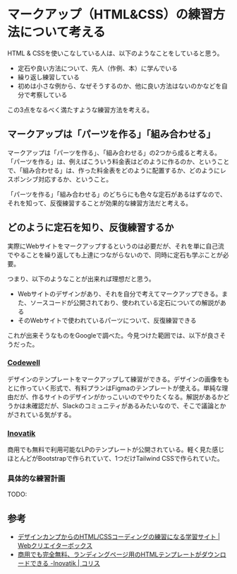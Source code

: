 # マークアップ（HTML&CSS）の練習方法について考える

HTML & CSSを使いこなしている人は、以下のようなことをしていると思う。

- 定石や良い方法について、先人（作例、本）に学んでいる
- 繰り返し練習している
- 初めは小さな例から、なぜそうするのか、他に良い方法はないのかなどを自分で考察している

この3点をなるべく満たすような練習方法を考える。

## マークアップは「パーツを作る」「組み合わせる」

マークアップは「パーツを作る」、「組み合わせる」の2つから成ると考える。「パーツを作る」は、例えばこういう料金表はどのように作るのか、ということで、「組み合わせる」は、作った料金表をどのように配置するか、どのようにレスポンシブ対応するか、ということ。

「パーツを作る」「組み合わせる」のどちらにも色々な定石があるはずなので、それを知って、反復練習することが効果的な練習方法だと考える。

## どのように定石を知り、反復練習するか

実際にWebサイトをマークアップするというのは必要だが、それを単に自己流でやることを繰り返しても上達につながらないので、同時に定石も学ぶことが必要。

つまり、以下のようなことが出来れば理想だと思う。

- Webサイトのデザインがあり、それを自分で考えてマークアップできる。また、ソースコードが公開されており、使われている定石についての解説がある
- そのWebサイトで使われているパーツについて、反復練習できる

これが出来そうなものをGoogleで調べた。今見つけた範囲では、以下が良さそうだった。

### [Codewell](https://www.codewell.cc/)

デザインのテンプレートをマークアップして練習ができる。デザインの画像をもとに作っていく形式で、有料プランはFigmaのテンプレートが使える。単純な理由だが、作るサイトのデザインがかっこいいのでやりたくなる。解説があるかどうかは未確認だが、Slackのコミュニティがあるみたいなので、そこで議論とかがされている気がする。

### [Inovatik](https://inovatik.com/)

商用でも無料で利用可能なLPのテンプレートが公開されている。軽く見た感じほとんどがBootstrapで作られていて、1つだけTailwind CSSで作られていた。

### 具体的な練習計画

TODO:

## 参考

- [デザインカンプからのHTML/CSSコーディングの練習になる学習サイト | Webクリエイターボックス](https://www.webcreatorbox.com/tech/coding-practice)
- [商用でも完全無料、ランディングページ用のHTMLテンプレートがダウンロードできる -Inovatik | コリス](https://coliss.com/articles/build-websites/operation/work/free-html-templates-for-landing-pages-inovatik.html)
